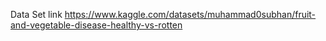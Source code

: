 Data Set link
     https://www.kaggle.com/datasets/muhammad0subhan/fruit-and-vegetable-disease-healthy-vs-rotten
     
